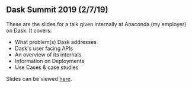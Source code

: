 ## Dask Summit 2019 (2/7/19)

These are the slides for a talk given internally at Anaconda (my employer) on
Dask. It covers:

- What problem(s) Dask addresses
- Dask's user facing APIs
- An overview of its internals
- Information on Deployments
- Use Cases & case studies

Slides can be viewed
[here](http://jcrist.github.io/talks/dask_summit_2019/slides.html).
